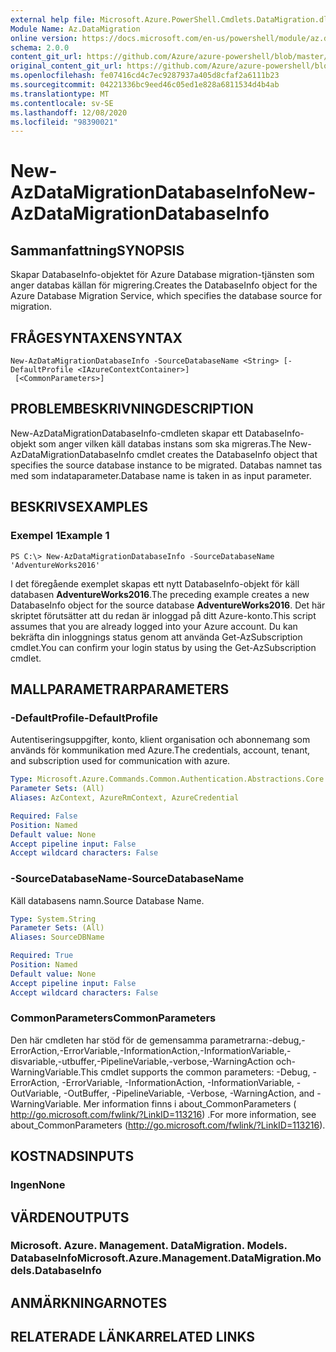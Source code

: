 ```yaml
---
external help file: Microsoft.Azure.PowerShell.Cmdlets.DataMigration.dll-Help.xml
Module Name: Az.DataMigration
online version: https://docs.microsoft.com/en-us/powershell/module/az.datamigration/New-AzDataMigrationDatabaseInfo
schema: 2.0.0
content_git_url: https://github.com/Azure/azure-powershell/blob/master/src/DataMigration/DataMigration/help/New-AzDataMigrationDatabaseInfo.md
original_content_git_url: https://github.com/Azure/azure-powershell/blob/master/src/DataMigration/DataMigration/help/New-AzDataMigrationDatabaseInfo.md
ms.openlocfilehash: fe07416cd4c7ec9287937a405d8cfaf2a6111b23
ms.sourcegitcommit: 04221336bc9eed46c05ed1e828a6811534d4b4ab
ms.translationtype: MT
ms.contentlocale: sv-SE
ms.lasthandoff: 12/08/2020
ms.locfileid: "98390021"
---
```

# <span data-ttu-id="5b39d-101">New-AzDataMigrationDatabaseInfo</span><span class="sxs-lookup"><span data-stu-id="5b39d-101">New-AzDataMigrationDatabaseInfo</span></span>

## <span data-ttu-id="5b39d-102">Sammanfattning</span><span class="sxs-lookup"><span data-stu-id="5b39d-102">SYNOPSIS</span></span>
<span data-ttu-id="5b39d-103">Skapar DatabaseInfo-objektet för Azure Database migration-tjänsten som anger databas källan för migrering.</span><span class="sxs-lookup"><span data-stu-id="5b39d-103">Creates the DatabaseInfo object for the Azure Database Migration Service, which specifies the database source for migration.</span></span>

## <span data-ttu-id="5b39d-104">FRÅGESYNTAXEN</span><span class="sxs-lookup"><span data-stu-id="5b39d-104">SYNTAX</span></span>

```
New-AzDataMigrationDatabaseInfo -SourceDatabaseName <String> [-DefaultProfile <IAzureContextContainer>]
 [<CommonParameters>]
```

## <span data-ttu-id="5b39d-105">PROBLEMBESKRIVNING</span><span class="sxs-lookup"><span data-stu-id="5b39d-105">DESCRIPTION</span></span>
<span data-ttu-id="5b39d-106">New-AzDataMigrationDatabaseInfo-cmdleten skapar ett DatabaseInfo-objekt som anger vilken käll databas instans som ska migreras.</span><span class="sxs-lookup"><span data-stu-id="5b39d-106">The New-AzDataMigrationDatabaseInfo cmdlet creates the DatabaseInfo object that specifies the source database instance to be migrated.</span></span> <span data-ttu-id="5b39d-107">Databas namnet tas med som indataparameter.</span><span class="sxs-lookup"><span data-stu-id="5b39d-107">Database name is taken in as input parameter.</span></span>

## <span data-ttu-id="5b39d-108">BESKRIVS</span><span class="sxs-lookup"><span data-stu-id="5b39d-108">EXAMPLES</span></span>

### <span data-ttu-id="5b39d-109">Exempel 1</span><span class="sxs-lookup"><span data-stu-id="5b39d-109">Example 1</span></span>
```
PS C:\> New-AzDataMigrationDatabaseInfo -SourceDatabaseName 'AdventureWorks2016'
```

<span data-ttu-id="5b39d-110">I det föregående exemplet skapas ett nytt DatabaseInfo-objekt för käll databasen **AdventureWorks2016**.</span><span class="sxs-lookup"><span data-stu-id="5b39d-110">The preceding example creates a new DatabaseInfo object for the source database **AdventureWorks2016**.</span></span>
<span data-ttu-id="5b39d-111">Det här skriptet förutsätter att du redan är inloggad på ditt Azure-konto.</span><span class="sxs-lookup"><span data-stu-id="5b39d-111">This script assumes that you are already logged into your Azure account.</span></span> <span data-ttu-id="5b39d-112">Du kan bekräfta din inloggnings status genom att använda Get-AzSubscription cmdlet.</span><span class="sxs-lookup"><span data-stu-id="5b39d-112">You can confirm your login status by using the Get-AzSubscription cmdlet.</span></span>

## <span data-ttu-id="5b39d-113">MALLPARAMETRAR</span><span class="sxs-lookup"><span data-stu-id="5b39d-113">PARAMETERS</span></span>

### <span data-ttu-id="5b39d-114">-DefaultProfile</span><span class="sxs-lookup"><span data-stu-id="5b39d-114">-DefaultProfile</span></span>
<span data-ttu-id="5b39d-115">Autentiseringsuppgifter, konto, klient organisation och abonnemang som används för kommunikation med Azure.</span><span class="sxs-lookup"><span data-stu-id="5b39d-115">The credentials, account, tenant, and subscription used for communication with azure.</span></span>

```yaml
Type: Microsoft.Azure.Commands.Common.Authentication.Abstractions.Core.IAzureContextContainer
Parameter Sets: (All)
Aliases: AzContext, AzureRmContext, AzureCredential

Required: False
Position: Named
Default value: None
Accept pipeline input: False
Accept wildcard characters: False
```

### <span data-ttu-id="5b39d-116">-SourceDatabaseName</span><span class="sxs-lookup"><span data-stu-id="5b39d-116">-SourceDatabaseName</span></span>
<span data-ttu-id="5b39d-117">Käll databasens namn.</span><span class="sxs-lookup"><span data-stu-id="5b39d-117">Source Database Name.</span></span>

```yaml
Type: System.String
Parameter Sets: (All)
Aliases: SourceDBName

Required: True
Position: Named
Default value: None
Accept pipeline input: False
Accept wildcard characters: False
```

### <span data-ttu-id="5b39d-118">CommonParameters</span><span class="sxs-lookup"><span data-stu-id="5b39d-118">CommonParameters</span></span>
<span data-ttu-id="5b39d-119">Den här cmdleten har stöd för de gemensamma parametrarna:-debug,-ErrorAction,-ErrorVariable,-InformationAction,-InformationVariable,-disvariable,-utbuffer,-PipelineVariable,-verbose,-WarningAction och-WarningVariable.</span><span class="sxs-lookup"><span data-stu-id="5b39d-119">This cmdlet supports the common parameters: -Debug, -ErrorAction, -ErrorVariable, -InformationAction, -InformationVariable, -OutVariable, -OutBuffer, -PipelineVariable, -Verbose, -WarningAction, and -WarningVariable.</span></span> <span data-ttu-id="5b39d-120">Mer information finns i about_CommonParameters ( http://go.microsoft.com/fwlink/?LinkID=113216) .</span><span class="sxs-lookup"><span data-stu-id="5b39d-120">For more information, see about_CommonParameters (http://go.microsoft.com/fwlink/?LinkID=113216).</span></span>

## <span data-ttu-id="5b39d-121">KOSTNADS</span><span class="sxs-lookup"><span data-stu-id="5b39d-121">INPUTS</span></span>

### <span data-ttu-id="5b39d-122">Ingen</span><span class="sxs-lookup"><span data-stu-id="5b39d-122">None</span></span>

## <span data-ttu-id="5b39d-123">VÄRDEN</span><span class="sxs-lookup"><span data-stu-id="5b39d-123">OUTPUTS</span></span>

### <span data-ttu-id="5b39d-124">Microsoft. Azure. Management. DataMigration. Models. DatabaseInfo</span><span class="sxs-lookup"><span data-stu-id="5b39d-124">Microsoft.Azure.Management.DataMigration.Models.DatabaseInfo</span></span>

## <span data-ttu-id="5b39d-125">ANMÄRKNINGAR</span><span class="sxs-lookup"><span data-stu-id="5b39d-125">NOTES</span></span>

## <span data-ttu-id="5b39d-126">RELATERADE LÄNKAR</span><span class="sxs-lookup"><span data-stu-id="5b39d-126">RELATED LINKS</span></span>
